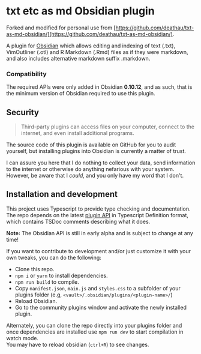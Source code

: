 # txt etc as md Obsidian plugin

Forked and modified for personal use from
[https://github.com/deathau/txt-as-md-obsidian/](https://github.com/deathau/txt-as-md-obsidian/).

A plugin for [Obsidian](https://obsidian.md) which allows editing and indexing
of text (.txt), VimOutliner (.otl) and R Markdown (.Rmd) files as if they were
markdown, and also includes alternative markdown suffix .markdown.

### Compatibility

The required APIs were only added in Obsidian **0.10.12**, and as such, that is the minimum version of Obsidian required to use this plugin. 

## Security

> Third-party plugins can access files on your computer, connect to the internet, and even install additional programs.

The source code of this plugin is available on GitHub for you to audit yourself, but installing plugins into Obsidian is currently a matter of trust.

I can assure you here that I do nothing to collect your data, send information to the internet or otherwise do anything nefarious with your system. However, be aware that I *could*, and you only have my word that I don't.

## Installation and development

This project uses Typescript to provide type checking and documentation.  
The repo depends on the latest [plugin API](https://github.com/obsidianmd/obsidian-api) in Typescript Definition format, which contains TSDoc comments describing what it does.

**Note:** The Obsidian API is still in early alpha and is subject to change at any time!

If you want to contribute to development and/or just customize it with your own
tweaks, you can do the following:

- Clone this repo.
- `npm i` or `yarn` to install dependencies.
- `npm run build` to compile.
- Copy `manifest.json`, `main.js` and `styles.css` to a subfolder of your plugins
folder (e.g, `<vault>/.obsidian/plugins/<plugin-name>/`)
- Reload Obsidian.
- Go to the community plugins window and activate the newly installed plugin.

Alternately, you can clone the repo directly into your plugins folder and once
dependencies are installed use `npm run dev` to start compilation in watch mode.  
You may have to reload obsidian (`ctrl+R`) to see changes.

